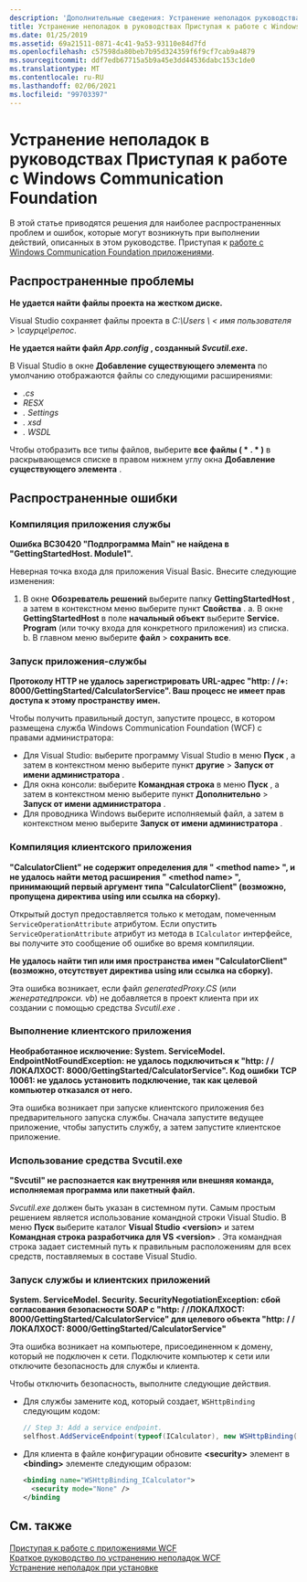 ```yaml
---
description: 'Дополнительные сведения: Устранение неполадок руководства по началу работы с Windows Communication Foundation'
title: Устранение неполадок в руководствах Приступая к работе с Windows Communication Foundation
ms.date: 01/25/2019
ms.assetid: 69a21511-0871-4c41-9a53-93110e84d7fd
ms.openlocfilehash: c57598da80beb7b95d324359f6f9cf7cab9a4879
ms.sourcegitcommit: ddf7edb67715a5b9a45e3dd44536dabc153c1de0
ms.translationtype: MT
ms.contentlocale: ru-RU
ms.lasthandoff: 02/06/2021
ms.locfileid: "99703397"
---
```

# <a name="troubleshoot-the-get-started-with-windows-communication-foundation-tutorials"></a>Устранение неполадок в руководствах Приступая к работе с Windows Communication Foundation

В этой статье приводятся решения для наиболее распространенных проблем и ошибок, которые могут возникнуть при выполнении действий, описанных в этом руководстве. Приступая к [работе с Windows Communication Foundation приложениями](getting-started-tutorial.md).
  
## <a name="common-problems"></a>Распространенные проблемы

**Не удается найти файлы проекта на жестком диске.**

 Visual Studio сохраняет файлы проекта в *C:\Users \\ &lt; имя пользователя &gt; \саурце\репос*.  

**Не удается найти файл *App.config* , созданный *Svcutil.exe*.**

 В Visual Studio в окне **Добавление существующего элемента** по умолчанию отображаются файлы со следующими расширениями:

- *.cs*
- *RESX*
- *. Settings*
- *. xsd*
- *. WSDL*

Чтобы отобразить все типы файлов, выберите **все файлы ( \* . \* )** в раскрывающемся списке в правом нижнем углу окна **Добавление существующего элемента** .  
  
## <a name="common-errors"></a>Распространенные ошибки

### <a name="compile-the-service-application"></a>Компиляция приложения службы

**Ошибка BC30420 "Подпрограмма Main" не найдена в "GettingStartedHost. Module1".**

Неверная точка входа для приложения Visual Basic. Внесите следующие изменения:

   1. В окне **Обозреватель решений** выберите папку **GettingStartedHost** , а затем в контекстном меню выберите пункт **Свойства** .
    a. В окне **GettingStartedHost** в поле **начальный объект** выберите **Service. Program** (или точку входа для конкретного приложения) из списка.
    b. В главном меню выберите **файл**  >  **сохранить все**.

### <a name="run-the-service-application"></a>Запуск приложения-службы

**Протоколу HTTP не удалось зарегистрировать URL-адрес "http: \/ /+: 8000/GettingStarted/CalculatorService". Ваш процесс не имеет прав доступа к этому пространству имен.**

 Чтобы получить правильный доступ, запустите процесс, в котором размещена служба Windows Communication Foundation (WCF) с правами администратора:

- Для Visual Studio: выберите программу Visual Studio в меню **Пуск** , а затем в контекстном меню выберите пункт **другие**  >  **Запуск от имени администратора** .
- Для окна консоли: выберите **Командная строка** в меню **Пуск** , а затем в контекстном меню выберите пункт **Дополнительно**  >  **Запуск от имени администратора** .
- Для проводника Windows выберите исполняемый файл, а затем в контекстном меню выберите **Запуск от имени администратора** .

### <a name="compile-the-client-application"></a>Компиляция клиентского приложения

**"CalculatorClient" не содержит определения для " \<method name> ", и не удалось найти метод расширения " \<method name> ", принимающий первый аргумент типа "CalculatorClient" (возможно, пропущена директива using или ссылка на сборку).**  

Открытый доступ предоставляется только к методам, помеченным `ServiceOperationAttribute` атрибутом. Если опустить `ServiceOperationAttribute` атрибут из метода в `ICalculator` интерфейсе, вы получите это сообщение об ошибке во время компиляции.  

**Не удалось найти тип или имя пространства имен "CalculatorClient" (возможно, отсутствует директива using или ссылка на сборку).**

 Эта ошибка возникает, если файл *generatedProxy.CS* (или *женератедпрокси. vb*) не добавляется в проект клиента при их создании с помощью средства *Svcutil.exe* .  

### <a name="run-the-client-application"></a>Выполнение клиентского приложения

**Необработанное исключение: System. ServiceModel. EndpointNotFoundException: не удалось подключиться к "http: \/ /ЛОКАЛХОСТ: 8000/GettingStarted/CalculatorService". Код ошибки TCP 10061: не удалось установить подключение, так как целевой компьютер отказался от него.**

Эта ошибка возникает при запуске клиентского приложения без предварительного запуска службы. Сначала запустите ведущее приложение, чтобы запустить службу, а затем запустите клиентское приложение.

### <a name="use-the-svcutilexe-tool"></a>Использование средства Svcutil.exe

**"Svcutil" не распознается как внутренняя или внешняя команда, исполняемая программа или пакетный файл.**

 *Svcutil.exe* должен быть указан в системном пути. Самым простым решением является использование командной строки Visual Studio. В меню **Пуск** выберите каталог **Visual Studio \<version>** и затем **Командная строка разработчика для VS \<version>** . Эта командная строка задает системный путь к правильным расположениям для всех средств, поставляемых в составе Visual Studio.  
  
### <a name="run-the-service-and-client-applications"></a>Запуск службы и клиентских приложений

**System. ServiceModel. Security. SecurityNegotiationException: сбой согласования безопасности SOAP с "http: \/ /ЛОКАЛХОСТ: 8000/GettingStarted/CalculatorService" для целевого объекта "http: \/ /ЛОКАЛХОСТ: 8000/GettingStarted/CalculatorService"**  

Эта ошибка возникает на компьютере, присоединенном к домену, который не подключен к сети. Подключите компьютер к сети или отключите безопасность для службы и клиента.

Чтобы отключить безопасность, выполните следующие действия.

- Для службы замените код, который создает, `WSHttpBinding` следующим кодом:  
  
    ```csharp
    // Step 3: Add a service endpoint.
    selfhost.AddServiceEndpoint(typeof(ICalculator), new WSHttpBinding(SecurityMode.None), "CalculatorService");  
    ```

- Для клиента в файле конфигурации обновите **\<security>** элемент в **\<binding>** элементе следующим образом:  
  
    ```xml
    <binding name="WSHttpBinding_ICalculator">
      <security mode="None" />
    </binding
    ```  

## <a name="see-also"></a>См. также  

 [Приступая к работе с приложениями WCF](getting-started-tutorial.md)  
 [Краткое руководство по устранению неполадок WCF](wcf-troubleshooting-quickstart.md)  
 [Устранение неполадок при установке](troubleshooting-setup-issues.md)
